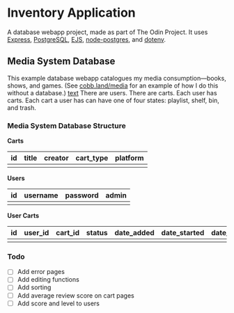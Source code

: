 # Inventory Application

A database webapp project, made as part of The Odin Project. It uses [Express](https://expressjs.com), [PostgreSQL](https://www.postgresql.org), [EJS](https://ejs.co), [node-postgres](https://node-postgres.com), and [dotenv](https://www.npmjs.com/package/dotenv).

## Media System Database

This example database webapp catalogues my media consumption—books, shows, and games. (See [cobb.land/media](https://cobb.land/media/) for an example of how I do this without a database.)
[text](about:blank#blocked)
There are users. There are carts. Each user has carts. Each cart a user has can have one of four states: playlist, shelf, bin, and trash.

### Media System Database Structure

**Carts**

| id  | title | creator | cart_type | platform |
| --- | ----- | ------- | --------- | -------- |
|     |       |         |           |          |

**Users**

| id  | username | password | admin |
| --- | -------- | -------- | ----- |
|     |          |          |       |

**User Carts**

| id  | user_id | cart_id | status | date_added | date_started | date_finished | rating |
| --- | ------- | ------- | ------ | ---------- | ------------ | ------------- | ------ |
|     |         |         |        |            |              |               |        |

### Todo

- [ ] Add error pages
- [ ] Add editing functions
- [ ] Add sorting
- [ ] Add average review score on cart pages
- [ ] Add score and level to users